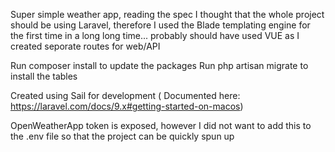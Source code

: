 Super simple weather app, reading the spec I thought that the whole project should be using Laravel, therefore I used the Blade templating engine for the first time in a long long time... probably should have used VUE as I created seporate routes for web/API

Run composer install to update the packages
Run php artisan migrate to install the tables

Created using Sail for development ( Documented here: https://laravel.com/docs/9.x#getting-started-on-macos)

OpenWeatherApp token is exposed, however I did not want to add this to the .env file so that the project can be quickly spun up


